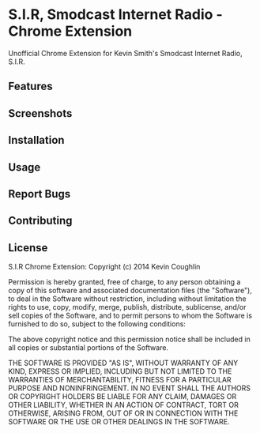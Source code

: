 S.I.R, Smodcast Internet Radio - Chrome Extension
====

Unofficial Chrome Extension for Kevin Smith's Smodcast Internet Radio, S.I.R.

Features
----

Screenshots
----

Installation
----

Usage
----

Report Bugs
----

Contributing
----

License
----
S.I.R Chrome Extension: Copyright (c) 2014 Kevin Coughlin

Permission is hereby granted, free of charge, to any person obtaining a copy of this software and associated documentation files (the "Software"), to deal in the Software without restriction, including without limitation the rights to use, copy, modify, merge, publish, distribute, sublicense, and/or sell copies of the Software, and to permit persons to whom the Software is furnished to do so, subject to the following conditions:

The above copyright notice and this permission notice shall be included in all copies or substantial portions of the Software.

THE SOFTWARE IS PROVIDED "AS IS", WITHOUT WARRANTY OF ANY KIND, EXPRESS OR IMPLIED, INCLUDING BUT NOT LIMITED TO THE WARRANTIES OF MERCHANTABILITY, FITNESS FOR A PARTICULAR PURPOSE AND NONINFRINGEMENT. IN NO EVENT SHALL THE AUTHORS OR COPYRIGHT HOLDERS BE LIABLE FOR ANY CLAIM, DAMAGES OR OTHER LIABILITY, WHETHER IN AN ACTION OF CONTRACT, TORT OR OTHERWISE, ARISING FROM, OUT OF OR IN CONNECTION WITH THE SOFTWARE OR THE USE OR OTHER DEALINGS IN THE SOFTWARE.
